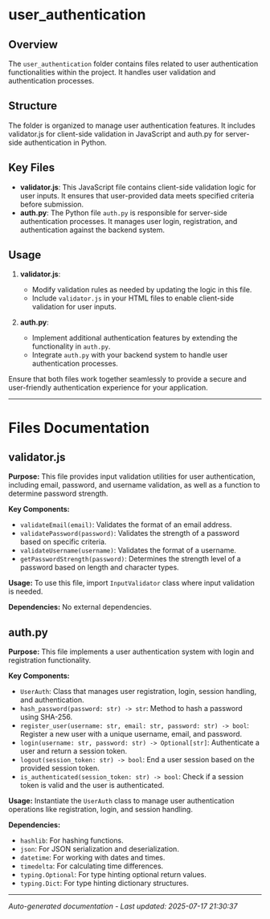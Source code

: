 # user_authentication

## Overview
The `user_authentication` folder contains files related to user authentication functionalities within the project. It handles user validation and authentication processes.

## Structure
The folder is organized to manage user authentication features. It includes validator.js for client-side validation in JavaScript and auth.py for server-side authentication in Python.

## Key Files
- **validator.js**: This JavaScript file contains client-side validation logic for user inputs. It ensures that user-provided data meets specified criteria before submission.
- **auth.py**: The Python file `auth.py` is responsible for server-side authentication processes. It manages user login, registration, and authentication against the backend system.

## Usage
1. **validator.js**:
   - Modify validation rules as needed by updating the logic in this file.
   - Include `validator.js` in your HTML files to enable client-side validation for user inputs.

2. **auth.py**:
   - Implement additional authentication features by extending the functionality in `auth.py`.
   - Integrate `auth.py` with your backend system to handle user authentication processes.

Ensure that both files work together seamlessly to provide a secure and user-friendly authentication experience for your application.

---

# Files Documentation

## validator.js

**Purpose:** This file provides input validation utilities for user authentication, including email, password, and username validation, as well as a function to determine password strength.

**Key Components:**
- `validateEmail(email)`: Validates the format of an email address.
- `validatePassword(password)`: Validates the strength of a password based on specific criteria.
- `validateUsername(username)`: Validates the format of a username.
- `getPasswordStrength(password)`: Determines the strength level of a password based on length and character types.

**Usage:** To use this file, import `InputValidator` class where input validation is needed.

**Dependencies:** No external dependencies.

## auth.py

**Purpose:** This file implements a user authentication system with login and registration functionality.

**Key Components:**
- `UserAuth`: Class that manages user registration, login, session handling, and authentication.
- `hash_password(password: str) -> str`: Method to hash a password using SHA-256.
- `register_user(username: str, email: str, password: str) -> bool`: Register a new user with a unique username, email, and password.
- `login(username: str, password: str) -> Optional[str]`: Authenticate a user and return a session token.
- `logout(session_token: str) -> bool`: End a user session based on the provided session token.
- `is_authenticated(session_token: str) -> bool`: Check if a session token is valid and the user is authenticated.

**Usage:** Instantiate the `UserAuth` class to manage user authentication operations like registration, login, and session handling.

**Dependencies:**
- `hashlib`: For hashing functions.
- `json`: For JSON serialization and deserialization.
- `datetime`: For working with dates and times.
- `timedelta`: For calculating time differences.
- `typing.Optional`: For type hinting optional return values.
- `typing.Dict`: For type hinting dictionary structures.

---
*Auto-generated documentation - Last updated: 2025-07-17 21:30:37*
